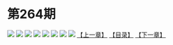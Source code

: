 # 第264期
![](https://mao.mhtupian.com/uploads/img/7563/288286/20170225164455-77590a.jpg)
![](https://mao.mhtupian.com/uploads/img/7563/288286/20170225164500-c02e1d.jpg)
![](https://mao.mhtupian.com/uploads/img/7563/288286/20170225164502-e1d476.jpg)
![](https://mao.mhtupian.com/uploads/img/7563/288286/20170225164503-f157ad.jpg)
![](https://mao.mhtupian.com/uploads/img/7563/288286/20170225164504-017727.jpg)
![](https://mao.mhtupian.com/uploads/img/7563/288286/20170225164505-102f3b.jpg)
![](https://mao.mhtupian.com/uploads/img/7563/288286/20170225164505-1e77b1.jpg)
![](https://mao.mhtupian.com/uploads/img/7563/288286/20170225164506-2ba920.jpg)
[【上一章】](./18.md)
[【目录】](./README.md)
[【下一章】](./20.md)
